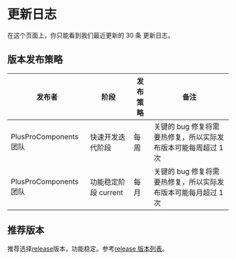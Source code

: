 # 更新日志

在这个页面上，你只能看到我们最近更新的 30 条 更新日志。

<DocsChangelog />

## 版本发布策略

| 发布者                 | 阶段                                  | 发布策略 | 备注                                                           |
| ---------------------- | ------------------------------------- | -------- | -------------------------------------------------------------- |
| PlusProComponents 团队 | 快速开发迭代阶段                      | 每周     | 关键的 bug 修复将需要热修复，所以实际发布版本可能每周超过 1 次 |
| PlusProComponents 团队 | 功能稳定阶段 <el-tag>current</el-tag> | 每月     | 关键的 bug 修复将需要热修复，所以实际发布版本可能每月超过 1 次 |

## 推荐版本

推荐选择[release](https://github.com/plus-pro-components/plus-pro-components/releases)版本，功能稳定。参考[release 版本列表](https://github.com/plus-pro-components/plus-pro-components/releases)。
